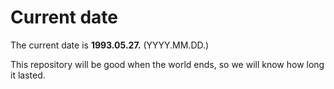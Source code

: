 # Current date

The current date is **1993.05.27.** (YYYY.MM.DD.)

This repository will be good when the world ends, so we will know how long it lasted.